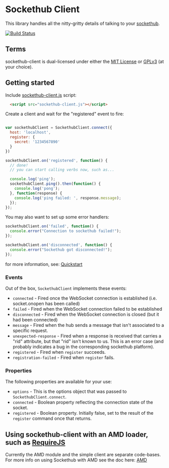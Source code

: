 # Sockethub Client

This library handles all the nitty-gritty details of talking to your
[sockethub](http://sockethub.org/).

[![Build Status](https://secure.travis-ci.org/sockethub/sockethub-client.png)](http://travis-ci.org/sockethub/sockethub-client)

## Terms

sockethub-client is dual-licensed under either the [MIT License](https://github.com/sockethub/sockethub-client/raw/master/LICENSE-MIT) or [GPLv3](https://github.com/sockethub/sockethub-client/raw/master/LICENSE-GPL) (at your choice).

## Getting started

Include [sockethub-client.js](https://github.com/sockethub/sockethub-client/raw/master/sockethub-client.js) script:

```html
  <script src="sockethub-client.js"></script>
```

Create a client and wait for the "registered" event to fire:
```javascript

var sockethubClient = SockethubClient.connect({
  host: 'localhost',
  register: {
    secret: '1234567890'
  }
})

sockethubClient.on('registered', function() {
  // done!
  // you can start calling verbs now, such as...

  console.log('ping');
  sockethubClient.ping().then(function() {
    console.log('pong');
  }, function(response) {
    console.log('ping failed: ', response.message);
  });
});
```

You may also want to set up some error handlers:
```javascript
sockethubClient.on('failed', function() {
  console.error("Connection to sockethub failed!");
});

sockethubClient.on('disconnected', function() {
  console.error("Sockethub got disconnected!");
});
```

for more information, see:
[Quickstart](https://github.com/sockethub/sockethub-client/blob/master/doc/quickstart.md)


### Events

Out of the box, `SockethubClient` implements these events:
* `connected` - Fired once the WebSocket connection is established (i.e. socket.onopen has been called)
* `failed` - Fired when the WebSocket connection failed to be established
* `disconnected` - Fired when the WebSocket connection is closed (but it had been connected)
* `message` - Fired when the hub sends a message that isn't associated to a specific request.
* `unexpected-response` - Fired when a response is received that carries a "rid" attribute, but that "rid" isn't known to us. This is an error case (and probably indicates a bug in the corresponding sockethub platform).
* `registered` - Fired when `register` succeeds.
* `registration-failed` - Fired when `register` fails.

### Properties

The following properties are available for your use:
* `options` - This is the options object that was passed to `SockethubClient.connect`.
* `connected` - Boolean property reflecting the connection state of the socket.
* `registered` - Boolean property. Initially false, set to the result of the `register` command once that returns.


## Using sockethub-client with an AMD loader, such as [RequireJS](requirejs.org)

Currently the AMD module and the simple client are separate code-bases. For more info on using Sockethub with AMD see the doc here: [AMD](https://github.com/sockethub/sockethub-client/raw/master/doc/amd.md)
